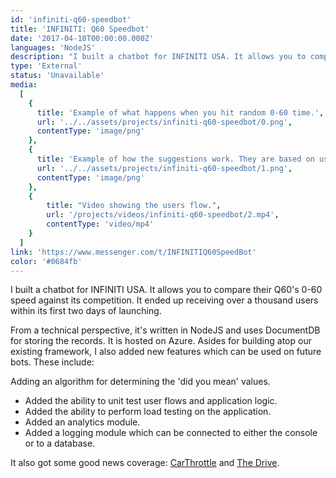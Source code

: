 ```yaml
---
id: 'infiniti-q60-speedbot'
title: 'INFINITI: Q60 Speedbot'
date: '2017-04-10T00:00:00.000Z'
languages: 'NodeJS'
description: "I built a chatbot for INFINITI USA. It allows you to compare their Q60's 0-60 speed against its competition. It ended up receiving over a thousand users within its first two days of launching."
type: 'External'
status: 'Unavailable'
media:
  [
    {
      title: 'Example of what happens when you hit random 0-60 time.',
      url: '../../assets/projects/infiniti-q60-speedbot/0.png',
      contentType: 'image/png'
    },
    {
      title: 'Example of how the suggestions work. They are based on users input.',
      url: '../../assets/projects/infiniti-q60-speedbot/1.png',
      contentType: 'image/png'
    },
	{
		title: "Video showing the users flow.",
		url: '/projects/videos/infiniti-q60-speedbot/2.mp4',
		contentType: 'video/mp4'
	}
  ]
link: 'https://www.messenger.com/t/INFINITIQ60SpeedBot'
color: '#0684fb'
---
```


I built a chatbot for INFINITI USA. It allows you to compare their Q60's 0-60 speed against its competition. It ended up receiving over a thousand users within its first two days of launching.

From a technical perspective, it's written in NodeJS and uses DocumentDB for storing the records. It is hosted on Azure. Asides for building atop our existing framework, I also added new features which can be used on future bots. These include:

Adding an algorithm for determining the 'did you mean' values.

- Added the ability to unit test user flows and application logic.
- Added the ability to perform load testing on the application.
- Added an analytics module.
- Added a logging module which can be connected to either the console or to a database.

It also got some good news coverage: [CarThrottle](https://www.carthrottle.com/post/infiniti-has-built-a-bot-to-compare-its-hottest-q60-to-other-cars-and-you-can-talk-to-it/) and [The Drive](http://www.thedrive.com/sheetmetal/9200/infinitis-facebook-chatbot-can-tell-you-the-0-to-60-mph-time-of-almost-any-car).
